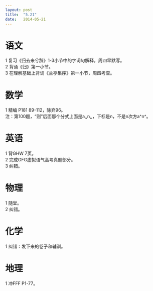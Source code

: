 ```yaml
---
layout: post
title:  "5.21"
date:   2014-05-21
---
```


语文
====
1 复习《归去来兮辞》1-3小节中的字词句解释，周四早默写。  
2 背诵《归》第一小节。  
3 在理解基础上背诵《兰亭集序》第一小节，周四考查。

数学
====
1 精编 P181 89-112，除弃96。  
注：第100题，“则”后面那个分式上面是a,,n,,，下标是n，不是n次方a^n^。

英语
====
1 背GHW 7页。  
2 完成GFG虚拟语气高考真题部分。  
3 纠错。  

物理
====
1 随堂。   
2 纠错。  

化学
====
1 纠错：发下来的卷子和辅训。  

地理
====
1 冲FFF P1-77。  